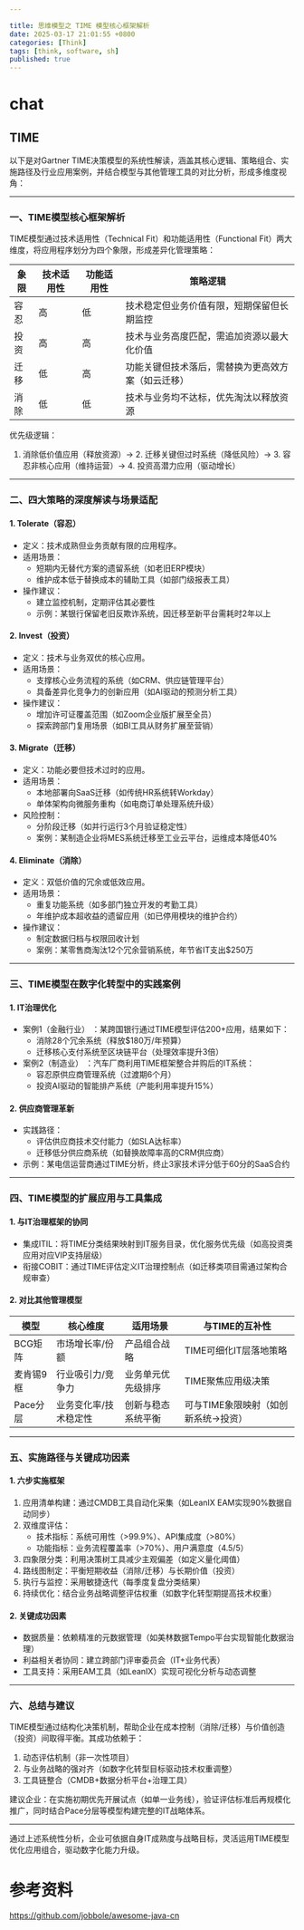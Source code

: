```yaml
---

title: 思维模型之 TIME 模型核心框架解析
date: 2025-03-17 21:01:55 +0800
categories: [Think]
tags: [think, software, sh]
published: true
---
```






# chat

## TIME

以下是对Gartner TIME决策模型的系统性解读，涵盖其核心逻辑、策略组合、实施路径及行业应用案例，并结合模型与其他管理工具的对比分析，形成多维度视角：

---
### 一、TIME模型核心框架解析
TIME模型通过技术适用性（Technical Fit）和功能适用性（Functional Fit）两大维度，将应用程序划分为四个象限，形成差异化管理策略：

| 象限       | 技术适用性 | 功能适用性 | 策略逻辑                                                                 |
|------------|------------|------------|--------------------------------------------------------------------------|
| 容忍   | 高         | 低         | 技术稳定但业务价值有限，短期保留但长期监控               |
| 投资   | 高         | 高         | 技术与业务高度匹配，需追加资源以最大化价值             |
| 迁移   | 低         | 高         | 功能关键但技术落后，需替换为更高效方案（如云迁移）     |
| 消除   | 低         | 低         | 技术与业务均不达标，优先淘汰以释放资源                      |


优先级逻辑：  
1. 消除低价值应用（释放资源）→ 2. 迁移关键但过时系统（降低风险）→ 3. 容忍非核心应用（维持运营）→ 4. 投资高潜力应用（驱动增长）

---
### 二、四大策略的深度解读与场景适配
#### 1. Tolerate（容忍）
- 定义：技术成熟但业务贡献有限的应用程序。
- 适用场景：  
  - 短期内无替代方案的遗留系统（如老旧ERP模块）  
  - 维护成本低于替换成本的辅助工具（如部门级报表工具）
- 操作建议：  
  - 建立监控机制，定期评估其必要性  
  - 示例：某银行保留老旧反欺诈系统，因迁移至新平台需耗时2年以上

#### 2. Invest（投资）
- 定义：技术与业务双优的核心应用。
- 适用场景：  
  - 支撑核心业务流程的系统（如CRM、供应链管理平台）  
  - 具备差异化竞争力的创新应用（如AI驱动的预测分析工具）
- 操作建议：  
  - 增加许可证覆盖范围（如Zoom企业版扩展至全员）  
  - 探索跨部门复用场景（如BI工具从财务扩展至营销）

#### 3. Migrate（迁移）
- 定义：功能必要但技术过时的应用。
- 适用场景：  
  - 本地部署向SaaS迁移（如传统HR系统转Workday）  
  - 单体架构向微服务重构（如电商订单处理系统升级）
- 风险控制：  
  - 分阶段迁移（如并行运行3个月验证稳定性）  
  - 案例：某制造企业将MES系统迁移至工业云平台，运维成本降低40%

#### 4. Eliminate（消除）
- 定义：双低价值的冗余或低效应用。
- 适用场景：  
  - 重复功能系统（如多部门独立开发的考勤工具）  
  - 年维护成本超收益的遗留应用（如已停用模块的维护合约）
- 操作建议：  
  - 制定数据归档与权限回收计划  
  - 案例：某零售商淘汰12个冗余营销系统，年节省IT支出$250万

---
### 三、TIME模型在数字化转型中的实践案例
#### 1. IT治理优化
- 案例1（金融行业） ：某跨国银行通过TIME模型评估200+应用，结果如下：  
  - 消除28个冗余系统（释放$180万/年预算）  
  - 迁移核心支付系统至区块链平台（处理效率提升3倍）
- 案例2（制造业） ：汽车厂商利用TIME框架整合并购后的IT系统：  
  - 容忍原供应商管理系统（过渡期6个月）  
  - 投资AI驱动的智能排产系统（产能利用率提升15%）

#### 2. 供应商管理革新
- 实践路径：  
  - 评估供应商技术交付能力（如SLA达标率）  
  - 迁移低分供应商系统（如替换故障率高的CRM供应商）
- 示例：某电信运营商通过TIME分析，终止3家技术评分低于60分的SaaS合约

---
### 四、TIME模型的扩展应用与工具集成
#### 1. 与IT治理框架的协同
- 集成ITIL：将TIME分类结果映射到IT服务目录，优化服务优先级（如高投资类应用对应VIP支持层级）  
- 衔接COBIT：通过TIME评估定义IT治理控制点（如迁移类项目需通过架构合规审查）

#### 2. 对比其他管理模型

| 模型           | 核心维度               | 适用场景                          | 与TIME的互补性                     |
|----------------|------------------------|-----------------------------------|-------------------------------------|
| BCG矩阵    | 市场增长率/份额        | 产品组合战略                      | TIME可细化IT层落地策略        |
| 麦肯锡9框  | 行业吸引力/竞争力      | 业务单元优先级排序                | TIME聚焦应用级决策            |
| Pace分层   | 业务变化率/技术稳定性  | 创新与稳态系统平衡                | 可与TIME象限映射（如创新系统→投资） |


---
### 五、实施路径与关键成功因素
#### 1. 六步实施框架
1. 应用清单构建：通过CMDB工具自动化采集（如LeanIX EAM实现90%数据自动同步）  
2. 双维度评估：  
   - 技术指标：系统可用性（>99.9%）、API集成度（>80%）  
   - 功能指标：业务流程覆盖率（>70%）、用户满意度（4.5/5）  
3. 四象限分类：利用决策树工具减少主观偏差（如定义量化阈值）  
4. 路线图制定：平衡短期收益（消除/迁移）与长期价值（投资）  
5. 执行与监控：采用敏捷迭代（每季度复盘分类结果）  
6. 持续优化：结合业务战略调整评估权重（如数字化转型期提高技术权重）

#### 2. 关键成功因素
- 数据质量：依赖精准的元数据管理（如美林数据Tempo平台实现智能化数据治理）  
- 利益相关者协同：建立跨部门评审委员会（IT+业务代表）  
- 工具支持：采用EAM工具（如LeanIX）实现可视化分析与动态调整

---
### 六、总结与建议
TIME模型通过结构化决策机制，帮助企业在成本控制（消除/迁移）与价值创造（投资）间取得平衡。其成功依赖于：  
1. 动态评估机制（非一次性项目）  
2. 与业务战略的强对齐（如数字化转型目标驱动技术权重调整）  
3. 工具链整合（CMDB+数据分析平台+治理工具）  

建议企业：在实施初期优先开展试点（如单一业务线），验证评估标准后再规模化推广，同时结合Pace分层等模型构建完整的IT战略体系。

--- 
通过上述系统性分析，企业可依据自身IT成熟度与战略目标，灵活运用TIME模型优化应用组合，驱动数字化能力升级。

# 参考资料

https://github.com/jobbole/awesome-java-cn

